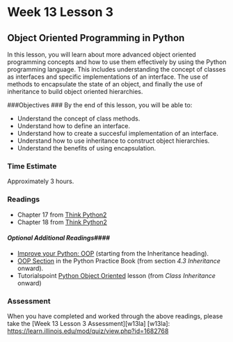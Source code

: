# Week 13 Lesson 3 #
## Object Oriented Programming in Python ##

In this lesson, you will learn about more advanced object oriented
programming concepts and how to use them effectively by using the Python
programming language. This includes understanding the concept of classes
as interfaces and specific implementations of an interface. The use of
methods to encapsulate the state of an object, and finally the use of
inheritance to build object oriented hierarchies.


###Objectives ###
By the end of this lesson, you will be able to:

- Understand the concept of class methods.
- Understand how to define an interface.
- Understand how to create a succesful implementation of an interface.
- Understand how to use inheritance to construct object hierarchies.
- Understand the benefits of using encapsulation.

### Time Estimate ###

Approximately 3 hours.

### Readings ####

- Chapter 17 from [Think Python2](http://www.greenteapress.com/thinkpython2/html/thinkpython2018.html)
- Chapter 18 from [Think Python2](http://www.greenteapress.com/thinkpython2/html/thinkpython2019.html)

#### *Optional Additional Readings*####

- [Improve your Python: OOP](https://www.jeffknupp.com/blog/2014/06/18/improve-your-python-python-classes-and-object-oriented-programming/) (starting from the Inheritance heading).
- [OOP Section](http://anandology.com/python-practice-book/object_oriented_programming.html) in the Python Practice Book (from section _4.3 Inheritance_ onward).
- Tutorialspoint [Python Object Oriented](http://www.tutorialspoint.com/python/python_classes_objects.htm) lesson (from _Class Inheritance_ onward)

### Assessment ###

When you have completed and worked through the above readings, please take the [Week 13 Lesson 3 Assessment][w13la]
[w13la]: https://learn.illinois.edu/mod/quiz/view.php?id=1682768
